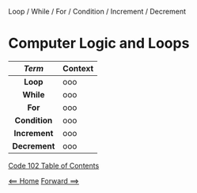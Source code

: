Loop / While / For / Condition / Increment / Decrement

# Computer Logic and Loops

| ***Term*** | Context | 
|  :----: |  ----  |   
|  **Loop**  | ooo  | 
|  **While**  | ooo  |
|  **For**  | ooo  |
|  **Condition**  | ooo  |
|  **Increment**  | ooo  |
|  **Decrement**  | ooo  |

[Code 102 Table of Contents](CodeFellows_102.md)

[<== Home](README.md) [Forward ==>](404)
